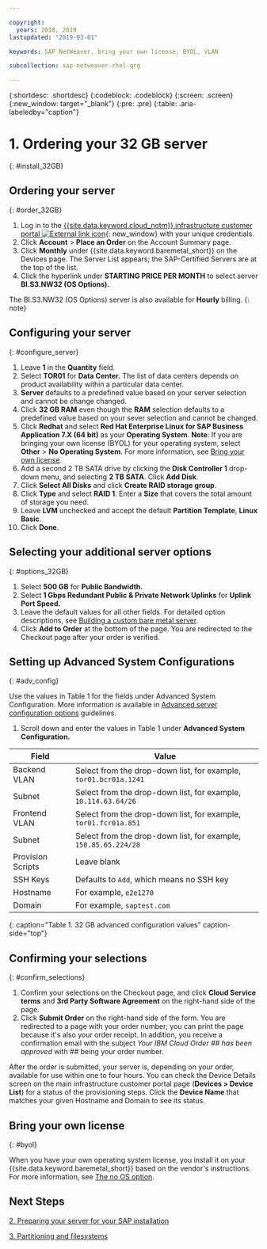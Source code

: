 ```yaml
---

copyright:
  years: 2018, 2019
lastupdated: "2019-03-01"

keywords: SAP NetWeaver, bring your own license, BYOL, VLAN

subcollection: sap-netweaver-rhel-qrg

---
```


{:shortdesc: .shortdesc}
{:codeblock: .codeblock}
{:screen: .screen}
{:new_window: target="_blank"}
{:pre: .pre}
{:table: .aria-labeledby="caption"}

# 1. Ordering your 32 GB server
{: #install_32GB}

## Ordering your server
{: #order_32GB}

1. Log in to the [{{site.data.keyword.cloud_notm}} infrastructure customer portal ![External link icon](../../icons/launch-glyph.svg "External link icon")](https://control.softlayer.com){: new_window} with your unique credentials.
2. Click **Account** > **Place an Order** on the Account Summary page.
3. Click **Monthly** under {{site.data.keyword.baremetal_short}} on the Devices page. The Server List appears; the SAP-Certified Servers are at the top of the list.
4. Click the hyperlink under **STARTING PRICE PER MONTH** to select server **BI.S3.NW32 (OS Options).**

The BI.S3.NW32 (OS Options) server is also available for **Hourly** billing.
{: note}

## Configuring your server
{: #configure_server}

1. Leave **1** in the **Quantity** field.
2. Select **TOR01** for **Data Center.** The list of data centers depends on product availability within a particular data center.
3. **Server** defaults to a predefined value based on your server selection and cannot be change changed.
4. Click **32 GB RAM** even though the **RAM** selection defaults to a predefined value based on your sever selection and cannot be changed.
5. Click **Redhat** and select **Red Hat Enterprise Linux for SAP Business Application 7.X (64 bit)** as your **Operating System**. **Note**: If you are bringing your own license (BYOL) for your operating system, select **Other** > **No Operating System**. For more information, see [Bring your own license](#byol).
6. Add a second 2 TB SATA drive by clicking the **Disk Controller 1** drop-down menu, and selecting **2 TB SATA**. Click **Add Disk**.
7. Click **Select All Disks** and click **Create RAID storage group**.
8. Click **Type** and select **RAID 1**. Enter a **Size** that covers the total amount of storage you need.
9. Leave **LVM** unchecked and accept the default **Partition Template**, **Linux Basic**.
10. Click **Done**.

## Selecting your additional server options
{: #options_32GB}

1. Select **500 GB** for **Public Bandwidth.**
2.	Select **1 Gbps Redundant Public & Private Network Uplinks** for **Uplink Port Speed.**
3. Leave the default values for all other fields. For detailed option descriptions, see [Building a custom bare metal server](/docs/bare-metal?topic=bare-metal-ordering-baremetal-server#addl-server-options).
4.	Click **Add to Order** at the bottom of the page. You are redirected to the Checkout page after your order is verified.

## Setting up Advanced System Configurations
{: #adv_config}

Use the values in Table 1 for the fields under Advanced System Configuration. More information is available in [Advanced server configuration options](/docs/bare-metal?topic=bare-metal-ordering-baremetal-server#adv-system-config) guidelines.

1. Scroll down and enter the values in Table 1 under **Advanced System Configuration.**

|              Field               |      Value                                                           |
| -------------------------------- | -------------------------------------------------------------------- |
|Backend VLAN                      | Select from the drop-down list, for example, `tor01.bcr01a.1241`     |
|Subnet                            | Select from the drop-down list, for example, `10.114.63.64/26`       |
|Frontend VLAN                     | Select from the drop-down list, for example, `tor01.fcr01a.851`      |
|Subnet                            | Select from the drop-down list, for example, `158.85.65.224/28`      |
|Provision Scripts                 | Leave blank                                                          |
|SSH Keys                          | Defaults to `Add`, which means no SSH key                            |
|Hostname                          | For example, `e2e1270`                                               |
|Domain                            | For example, `saptest.com`                                           |
{: caption="Table 1. 32 GB advanced configuration values" caption-side="top"}  

## Confirming your selections
{: #confirm_selections}

1. Confirm your selections on the Checkout page, and click **Cloud Service terms** and **3rd Party Software Agreement** on the right-hand side of the page.
2. Click **Submit Order** on the right-hand side of the form. You are redirected to a page with your order number; you can print the page because it's also your order receipt. In addition, you receive a confirmation email with the subject *Your IBM Cloud Order ## has been approved* with ## being your order number.

After the order is submitted, your server is, depending on your order, available for use within one to four hours. You can check the Device Details screen on the main infrastructure customer portal page (**Devices > Device List**) for a status of the provisioning steps. Click the **Device Name** that matches your given Hostname and Domain to see its status.

## Bring your own license
{: #byol}

When you have your own operating system license, you install it on your {{site.data.keyword.baremetal_short}} based on the vendor's instructions. For more information, see [The no OS option](/docs/bare-metal?topic=bare-metal-bm-no-os#bm-no-os).

## Next Steps

  [2. Preparing your server for your SAP installation](/docs/infrastructure/sap-netweaver-rhel-qrg?topic=sap-netweaver-rhel-qrg-prepare_32GB)

  [3. Partitioning and filesystems](/docs/infrastructure/sap-netweaver-rhel-qrg?topic=sap-netweaver-rhel-qrg-partition_32GB)
